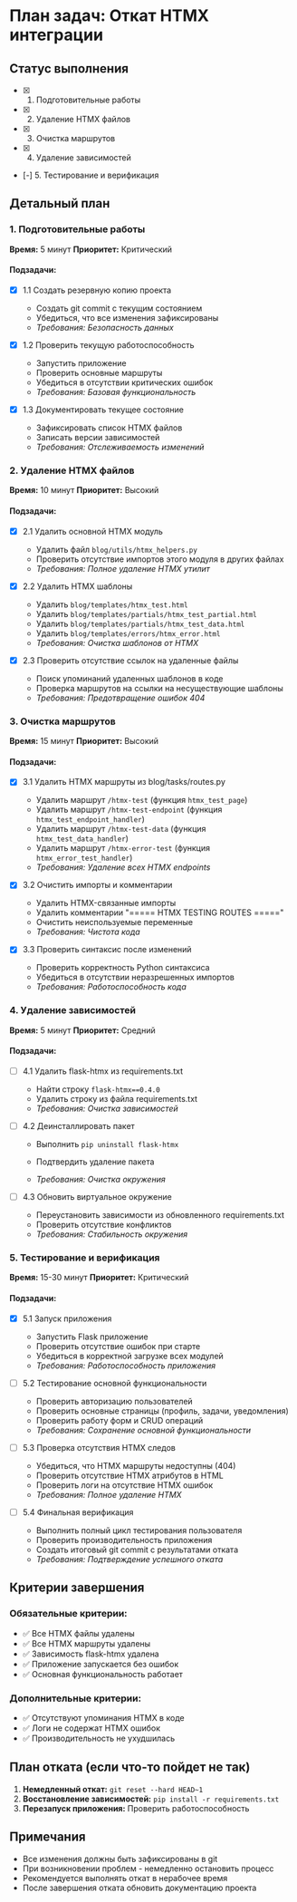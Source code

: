 # План задач: Откат HTMX интеграции

## Статус выполнения
- [x] 1. Подготовительные работы


- [x] 2. Удаление HTMX файлов


- [x] 3. Очистка маршрутов


- [x] 4. Удаление зависимостей


- [-] 5. Тестирование и верификация


## Детальный план

### 1. Подготовительные работы
**Время:** 5 минут
**Приоритет:** Критический

#### Подзадачи:
- [x] 1.1 Создать резервную копию проекта

  - Создать git commit с текущим состоянием
  - Убедиться, что все изменения зафиксированы
  - _Требования: Безопасность данных_

- [x] 1.2 Проверить текущую работоспособность

  - Запустить приложение
  - Проверить основные маршруты
  - Убедиться в отсутствии критических ошибок
  - _Требования: Базовая функциональность_

- [x] 1.3 Документировать текущее состояние

  - Зафиксировать список HTMX файлов
  - Записать версии зависимостей
  - _Требования: Отслеживаемость изменений_

### 2. Удаление HTMX файлов
**Время:** 10 минут
**Приоритет:** Высокий

#### Подзадачи:
- [x] 2.1 Удалить основной HTMX модуль

  - Удалить файл `blog/utils/htmx_helpers.py`
  - Проверить отсутствие импортов этого модуля в других файлах
  - _Требования: Полное удаление HTMX утилит_

- [x] 2.2 Удалить HTMX шаблоны

  - Удалить `blog/templates/htmx_test.html`
  - Удалить `blog/templates/partials/htmx_test_partial.html`
  - Удалить `blog/templates/partials/htmx_test_data.html`
  - Удалить `blog/templates/errors/htmx_error.html`
  - _Требования: Очистка шаблонов от HTMX_

- [x] 2.3 Проверить отсутствие ссылок на удаленные файлы

  - Поиск упоминаний удаленных шаблонов в коде
  - Проверка маршрутов на ссылки на несуществующие шаблоны
  - _Требования: Предотвращение ошибок 404_

### 3. Очистка маршрутов
**Время:** 15 минут
**Приоритет:** Высокий

#### Подзадачи:
- [x] 3.1 Удалить HTMX маршруты из blog/tasks/routes.py

  - Удалить маршрут `/htmx-test` (функция `htmx_test_page`)
  - Удалить маршрут `/htmx-test-endpoint` (функция `htmx_test_endpoint_handler`)
  - Удалить маршрут `/htmx-test-data` (функция `htmx_test_data_handler`)
  - Удалить маршрут `/htmx-error-test` (функция `htmx_error_test_handler`)
  - _Требования: Удаление всех HTMX endpoints_

- [x] 3.2 Очистить импорты и комментарии

  - Удалить HTMX-связанные импорты
  - Удалить комментарии "===== HTMX TESTING ROUTES ====="
  - Очистить неиспользуемые переменные
  - _Требования: Чистота кода_

- [x] 3.3 Проверить синтаксис после изменений

  - Проверить корректность Python синтаксиса
  - Убедиться в отсутствии неразрешенных импортов
  - _Требования: Работоспособность кода_

### 4. Удаление зависимостей
**Время:** 5 минут
**Приоритет:** Средний

#### Подзадачи:

- [ ] 4.1 Удалить flask-htmx из requirements.txt
  - Найти строку `flask-htmx==0.4.0`
  - Удалить строку из файла requirements.txt
  - _Требования: Очистка зависимостей_


- [ ] 4.2 Деинсталлировать пакет
  - Выполнить `pip uninstall flask-htmx`
  - Подтвердить удаление пакета

  - _Требования: Очистка окружения_

- [ ] 4.3 Обновить виртуальное окружение
  - Переустановить зависимости из обновленного requirements.txt
  - Проверить отсутствие конфликтов
  - _Требования: Стабильность окружения_

### 5. Тестирование и верификация
**Время:** 15-30 минут
**Приоритет:** Критический

#### Подзадачи:
- [x] 5.1 Запуск приложения

  - Запустить Flask приложение
  - Проверить отсутствие ошибок при старте
  - Убедиться в корректной загрузке всех модулей
  - _Требования: Работоспособность приложения_


- [ ] 5.2 Тестирование основной функциональности
  - Проверить авторизацию пользователей
  - Проверить основные страницы (профиль, задачи, уведомления)
  - Проверить работу форм и CRUD операций
  - _Требования: Сохранение основной функциональности_


- [ ] 5.3 Проверка отсутствия HTMX следов
  - Убедиться, что HTMX маршруты недоступны (404)
  - Проверить отсутствие HTMX атрибутов в HTML
  - Проверить логи на отсутствие HTMX ошибок
  - _Требования: Полное удаление HTMX_

- [ ] 5.4 Финальная верификация
  - Выполнить полный цикл тестирования пользователя
  - Проверить производительность приложения
  - Создать итоговый git commit с результатами отката
  - _Требования: Подтверждение успешного отката_

## Критерии завершения

### Обязательные критерии:
- ✅ Все HTMX файлы удалены
- ✅ Все HTMX маршруты удалены
- ✅ Зависимость flask-htmx удалена
- ✅ Приложение запускается без ошибок
- ✅ Основная функциональность работает

### Дополнительные критерии:
- ✅ Отсутствуют упоминания HTMX в коде
- ✅ Логи не содержат HTMX ошибок
- ✅ Производительность не ухудшилась

## План отката (если что-то пойдет не так)

1. **Немедленный откат:** `git reset --hard HEAD~1`
2. **Восстановление зависимостей:** `pip install -r requirements.txt`
3. **Перезапуск приложения:** Проверить работоспособность

## Примечания

- Все изменения должны быть зафиксированы в git
- При возникновении проблем - немедленно остановить процесс
- Рекомендуется выполнять откат в нерабочее время
- После завершения отката обновить документацию проекта